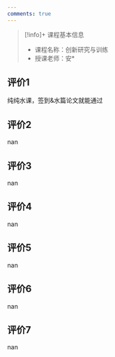 ```yaml
---
comments: true
---
```


>[!info]+ 课程基本信息
>
> - 课程名称：创新研究与训练
> - 授课老师：安*

## 评价1

纯纯水课，签到&水篇论文就能通过
## 评价2

nan
## 评价3

nan
## 评价4

nan
## 评价5

nan
## 评价6

nan
## 评价7

nan
